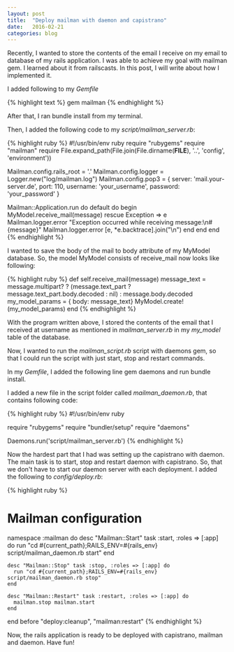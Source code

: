 ```yaml
---
layout: post
title:  "Deploy mailman with daemon and capistrano"
date:   2016-02-21
categories: blog
---
```


Recently, I wanted to store the contents of the email I receive on my email to database of my rails application. I was able to achieve my goal with mailman gem. I learned about it from railscasts. In this post, I will write about how I implemented it.

I added following to my *Gemfile*

{% highlight text %}
  gem mailman
{% endhighlight %}


After that, I ran bundle install from my terminal.

Then, I added the following code to my *script/mailman_server.rb*:

{% highlight ruby %}
  #!/usr/bin/env ruby require "rubygems"
  require "mailman"
  require File.expand_path(File.join(File.dirname(__FILE__), '..', 'config', 'environment'))

  Mailman.config.rails_root = '.'
  Mailman.config.logger = Logger.new("log/mailman.log")
  Mailman.config.pop3 = {
    server: 'mail.your-server.de', port: 110,
    username: 'your_username',
    password: 'your_password'
  }

  Mailman::Application.run do
    default do
      begin
        MyModel.receive_mail(message)
      rescue Exception => e
        Mailman.logger.error "Exception occurred while receiving message:\n#{message}"
        Mailman.logger.error [e, *e.backtrace].join("\n")
      end
    end
  end
{% endhighlight %}

I wanted to save the body of the mail to body attribute of my MyModel database. So, the model MyModel consists of receive_mail now looks like following:

{% highlight ruby %}
  def self.receive_mail(message)
    message_text = message.multipart? ? (message.text_part ? message.text_part.body.decoded : nil) : message.body.decoded
    my_model_params = { body: message_text}
    MyModel.create!(my_model_params)
  end
{% endhighlight %}

With the program written above, I stored the contents of the email that I received at username as mentioned in *mailman_server.rb* in my *my_model* table of the database.

Now, I wanted to run the *mailman_script.rb* script with daemons gem, so that I could run the script with just start, stop and restart commands.

In my *Gemfile*, I added the following line gem daemons and run bundle install.

I added a new file in the script folder called *mailman_daemon.rb*, that contains following code:

{% highlight ruby %}
  #!/usr/bin/env ruby

  require "rubygems"
  require "bundler/setup"
  require "daemons"

  Daemons.run('script/mailman_server.rb')
{% endhighlight %}

Now the hardest part that I had was setting up the capistrano with daemon. The main task is to start, stop and restart daemon with capistrano. So, that we don't have to start our daemon server with each deployment. I added the following to *config/deploy.rb*:

{% highlight ruby %}
  # Mailman configuration
  namespace :mailman do
    desc "Mailman::Start"
    task :start, :roles => [:app] do
      run "cd #{current_path};RAILS_ENV=#{rails_env} script/mailman_daemon.rb start"
    end

    desc "Mailman::Stop" task :stop, :roles => [:app] do
      run "cd #{current_path};RAILS_ENV=#{rails_env} script/mailman_daemon.rb stop"
    end

    desc "Mailman::Restart" task :restart, :roles => [:app] do
      mailman.stop mailman.start
    end
  end
  before "deploy:cleanup", "mailman:restart"
{% endhighlight %}

Now, the rails application is ready to be deployed with capistrano, mailman and daemon. Have fun!
